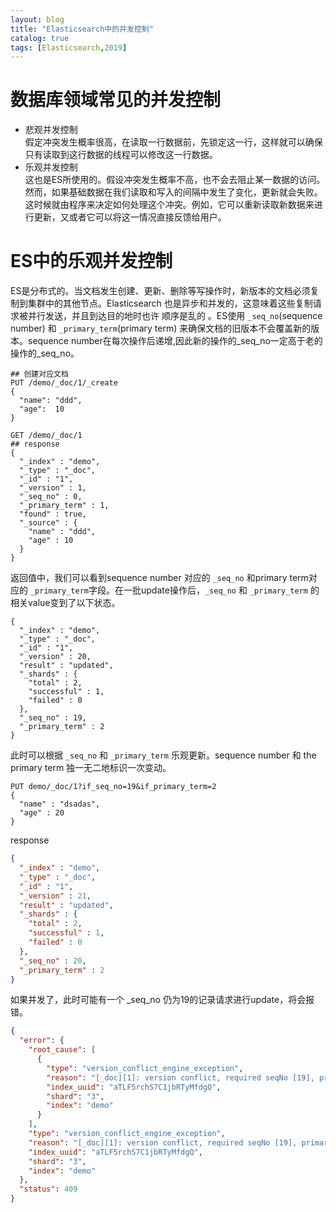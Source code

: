 ```yaml
---
layout: blog
title: "Elasticsearch中的并发控制"
catalog: true
tags: [Elasticsearch,2019]
---
```

# 数据库领域常见的并发控制
+ 悲观并发控制<br>
假定冲突发生概率很高，在读取一行数据前，先锁定这一行，这样就可以确保只有读取到这行数据的线程可以修改这一行数据。
+ 乐观并发控制<br>
这也是ES所使用的。假设冲突发生概率不高，也不会去阻止某一数据的访问。然而，如果基础数据在我们读取和写入的间隔中发生了变化，更新就会失败。这时候就由程序来决定如何处理这个冲突。例如，它可以重新读取新数据来进行更新，又或者它可以将这一情况直接反馈给用户。

# ES中的乐观并发控制
ES是分布式的。当文档发生创建、更新、删除等写操作时，新版本的文档必须复制到集群中的其他节点。Elasticsearch 也是异步和并发的，这意味着这些复制请求被并行发送，并且到达目的地时也许 顺序是乱的 。ES使用 `_seq_no`(sequence number) 和 `_primary_term`(primary term) 来确保文档的旧版本不会覆盖新的版本。sequence number在每次操作后递增,因此新的操作的_seq_no一定高于老的操作的_seq_no。

```
## 创建对应文档
PUT /demo/_doc/1/_create
{
  "name": "ddd",
  "age":  10
}

GET /demo/_doc/1
## response
{
  "_index" : "demo",
  "_type" : "_doc",
  "_id" : "1",
  "_version" : 1,
  "_seq_no" : 0,
  "_primary_term" : 1,
  "found" : true,
  "_source" : {
    "name" : "ddd",
    "age" : 10
  }
}
```
返回值中，我们可以看到sequence number 对应的 `_seq_no` 和primary term对应的 `_primary_term`字段。在一批update操作后，`_seq_no` 和 `_primary_term` 的相关value变到了以下状态。
```
{
  "_index" : "demo",
  "_type" : "_doc",
  "_id" : "1",
  "_version" : 20,
  "result" : "updated",
  "_shards" : {
    "total" : 2,
    "successful" : 1,
    "failed" : 0
  },
  "_seq_no" : 19,
  "_primary_term" : 2
}
```
此时可以根据 `_seq_no` 和 `_primary_term` 乐观更新。sequence number 和 the primary term 独一无二地标识一次变动。
```
PUT demo/_doc/1?if_seq_no=19&if_primary_term=2
{
  "name" : "dsadas",
  "age" : 20
}
```
response
```json
{
  "_index" : "demo",
  "_type" : "_doc",
  "_id" : "1",
  "_version" : 21,
  "result" : "updated",
  "_shards" : {
    "total" : 2,
    "successful" : 1,
    "failed" : 0
  },
  "_seq_no" : 20,
  "_primary_term" : 2
}
```
如果并发了，此时可能有一个 _seq_no 仍为19的记录请求进行update，将会报错。
```json
{
  "error": {
    "root_cause": [
      {
        "type": "version_conflict_engine_exception",
        "reason": "[_doc][1]: version conflict, required seqNo [19], primary term [2]. current document has seqNo [20] and primary term [2]",
        "index_uuid": "aTLF5rchS7C1jbRTyMfdgQ",
        "shard": "3",
        "index": "demo"
      }
    ],
    "type": "version_conflict_engine_exception",
    "reason": "[_doc][1]: version conflict, required seqNo [19], primary term [2]. current document has seqNo [20] and primary term [2]",
    "index_uuid": "aTLF5rchS7C1jbRTyMfdgQ",
    "shard": "3",
    "index": "demo"
  },
  "status": 409
}
```